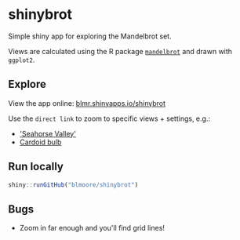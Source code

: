 # shinybrot
Simple shiny app for exploring the Mandelbrot set. 

Views are calculated using the R package [`mandelbrot`](https://github.com/blmoore/mandelbrot) and 
drawn with `ggplot2`.

## Explore

View the app online: [blmr.shinyapps.io/shinybrot](https://blmr.shinyapps.io/shinybrot/)

Use the `direct link` to zoom to specific views + settings, e.g.:

* ['Seahorse Valley'](https://blmr.shinyapps.io/shinybrot/?x=-0.78436438388539,-0.78436354957962&y=0.14199444381059,0.14199466062381&pal=5&res=700&iter=650)
* [Cardoid bulb](https://blmr.shinyapps.io/shinybrot/?x=-1.2937405038411,-1.2935898086106&y=0.085710440779261,0.085846441699619&pal=6&res=1000&iter=350)

## Run locally

```r
shiny::runGitHub("blmoore/shinybrot")
```

## Bugs

* Zoom in far enough and you'll find grid lines!
